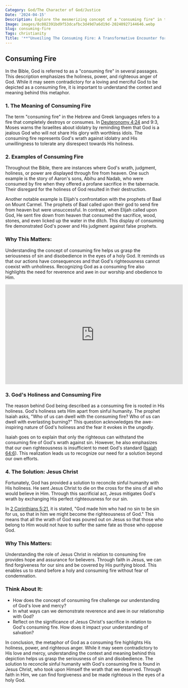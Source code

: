 ```yaml
---
Category: God/The Character of God/Justice
Date: '2024-04-15'
Description: Explore the mesmerizing concept of a "consuming fire" in this intriguing article that delves into its symbolism and significance. Discover its powerful representation and spiritual implications.
Image: images/8c082391bd9f53dcafbc3d49d7a6d19d-20240927144646.webp
Slug: consuming-fire
Tags: christianity
Title: '**"Unveiling The Consuming Fire: A Transformative Encounter for Christian Souls"**'
---
```


## Consuming Fire

In the Bible, God is referred to as a "consuming fire" in several passages. This description emphasizes the holiness, power, and righteous anger of God. While it may seem contradictory for a loving and merciful God to be depicted as a consuming fire, it is important to understand the context and meaning behind this metaphor.

### 1. The Meaning of Consuming Fire

The term "consuming fire" in the Hebrew and Greek languages refers to a fire that completely destroys or consumes. In [Deuteronomy 4:24](https://www.bibleref.com/Deuteronomy/4/Deuteronomy-4-24.html) and 9:3, Moses warns the Israelites about idolatry by reminding them that God is a jealous God who will not share His glory with worthless idols. The consuming fire represents God's wrath against idolatry and His unwillingness to tolerate any disrespect towards His holiness.

### 2. Examples of Consuming Fire

Throughout the Bible, there are instances where God's wrath, judgment, holiness, or power are displayed through fire from heaven. One such example is the story of Aaron's sons, Abihu and Nadab, who were consumed by fire when they offered a profane sacrifice in the tabernacle. Their disregard for the holiness of God resulted in their destruction.

Another notable example is Elijah's confrontation with the prophets of Baal on Mount Carmel. The prophets of Baal called upon their god to send fire from heaven but were unsuccessful. In contrast, when Elijah called upon God, He sent fire down from heaven that consumed the sacrifice, wood, stones, and even licked up the water in the ditch. This display of consuming fire demonstrated God's power and His judgment against false prophets.

### Why This Matters:

Understanding the concept of consuming fire helps us grasp the seriousness of sin and disobedience in the eyes of a holy God. It reminds us that our actions have consequences and that God's righteousness cannot coexist with unholiness. Recognizing God as a consuming fire also highlights the need for reverence and awe in our worship and obedience to Him.


<iframe width="560" height="315" src="https://www.youtube.com/embed/aTaXCYhSvOU" frameborder="0" allow="autoplay; encrypted-media" allowfullscreen></iframe>


### 3. God's Holiness and Consuming Fire

The reason behind God being described as a consuming fire is rooted in His holiness. God's holiness sets Him apart from sinful humanity. The prophet Isaiah asks, "Who of us can dwell with the consuming fire? Who of us can dwell with everlasting burning?" This question acknowledges the awe-inspiring nature of God's holiness and the fear it evokes in the ungodly.

Isaiah goes on to explain that only the righteous can withstand the consuming fire of God's wrath against sin. However, he also emphasizes that our own righteousness is insufficient to meet God's standard ([Isaiah 64:6](https://www.bibleref.com/Isaiah/64/Isaiah-64-6.html)). This realization leads us to recognize our need for a solution beyond our own efforts.

### 4. The Solution: Jesus Christ

Fortunately, God has provided a solution to reconcile sinful humanity with His holiness. He sent Jesus Christ to die on the cross for the sins of all who would believe in Him. Through this sacrificial act, Jesus mitigates God's wrath by exchanging His perfect righteousness for our sin.

In [2 Corinthians 5:21](https://www.bibleref.com/2-Corinthians/5/2-Corinthians-5-21.html), it is stated, "God made him who had no sin to be sin for us, so that in him we might become the righteousness of God." This means that all the wrath of God was poured out on Jesus so that those who belong to Him would not have to suffer the same fate as those who oppose God.

### Why This Matters:

Understanding the role of Jesus Christ in relation to consuming fire provides hope and assurance for believers. Through faith in Jesus, we can find forgiveness for our sins and be covered by His purifying blood. This enables us to stand before a holy and consuming fire without fear of condemnation.

### Think About It:

- How does the concept of consuming fire challenge our understanding of God's love and mercy?
- In what ways can we demonstrate reverence and awe in our relationship with God?
- Reflect on the significance of Jesus Christ's sacrifice in relation to God's consuming fire. How does it impact your understanding of salvation?

In conclusion, the metaphor of God as a consuming fire highlights His holiness, power, and righteous anger. While it may seem contradictory to His love and mercy, understanding the context and meaning behind this depiction helps us grasp the seriousness of sin and disobedience. The solution to reconcile sinful humanity with God's consuming fire is found in Jesus Christ, who took upon Himself the wrath that we deserved. Through faith in Him, we can find forgiveness and be made righteous in the eyes of a holy God.